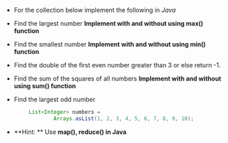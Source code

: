 * For the collection below implement the following in _Java_

* Find the largest number __Implement with and without using max() function__
* Find the smallest number __Implement with and without using min() function__
* Find the double of the first even number greater than 3 or else return -1.
* Find the sum of the squares of all numbers __Implement with and without using sum() function__
* Find the largest odd number


```java
		List<Integer> numbers = 
				Arrays.asList(1, 2, 3, 4, 5, 6, 7, 8, 9, 10);
```


* **Hint: ** Use **map(), reduce() in Java**